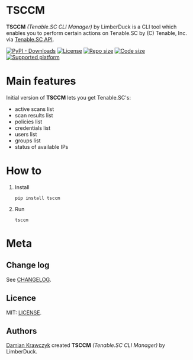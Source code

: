 # TSCCM

**TSCCM** *(Tenable.SC CLI Manager)* by LimberDuck is a CLI tool which enables you to perform certain actions on Tenable.SC by (C) Tenable, Inc. via [Tenable.SC API](https://docs.tenable.com/tenablesc/api).

[![PyPI - Downloads](https://img.shields.io/pypi/dm/tsccm?logo=PyPI)](https://pypi.org/project/tsccm/) [![License](https://img.shields.io/github/license/LimberDuck/tsccm.svg)](https://github.com/LimberDuck/tsccm/blob/master/LICENSE) [![Repo size](https://img.shields.io/github/repo-size/LimberDuck/tsccm.svg)](https://github.com/LimberDuck/tsccm) [![Code size](https://img.shields.io/github/languages/code-size/LimberDuck/tsccm.svg)](https://github.com/LimberDuck/tsccm) [![Supported platform](https://img.shields.io/badge/platform-windows%20%7C%20macos%20%7C%20linux-lightgrey.svg)](https://github.com/LimberDuck/tsccm)


Main features
=============

Initial version of **TSCCM** lets you get Tenable.SC's:
* active scans list
* scan results list
* policies list
* credentials list  
* users list
* groups list
* status of available IPs


How to
======

1. Install
    
    `pip install tsccm`

2. Run

    `tsccm`

Meta
====

Change log
----------

See [CHANGELOG].


Licence
-------

MIT: [LICENSE].


Authors
-------

[Damian Krawczyk] created **TSCCM** *(Tenable.SC CLI Manager)* by LimberDuck.

[Damian Krawczyk]: https://damiankrawczyk.com

[CHANGELOG]: https://github.com/LimberDuck/tsccm/blob/master/CHANGELOG.md
[LICENSE]: https://github.com/LimberDuck/tsccm/blob/master/LICENSE


